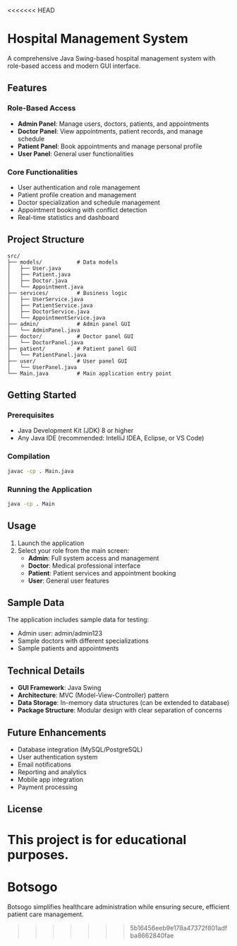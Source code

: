 <<<<<<< HEAD
# Hospital Management System

A comprehensive Java Swing-based hospital management system with role-based access and modern GUI interface.

## Features

### Role-Based Access

- **Admin Panel**: Manage users, doctors, patients, and appointments
- **Doctor Panel**: View appointments, patient records, and manage schedule
- **Patient Panel**: Book appointments and manage personal profile
- **User Panel**: General user functionalities

### Core Functionalities

- User authentication and role management
- Patient profile creation and management
- Doctor specialization and schedule management
- Appointment booking with conflict detection
- Real-time statistics and dashboard

## Project Structure

```
src/
├── models/           # Data models
│   ├── User.java
│   ├── Patient.java
│   ├── Doctor.java
│   └── Appointment.java
├── services/         # Business logic
│   ├── UserService.java
│   ├── PatientService.java
│   ├── DoctorService.java
│   └── AppointmentService.java
├── admin/            # Admin panel GUI
│   └── AdminPanel.java
├── doctor/           # Doctor panel GUI
│   └── DoctorPanel.java
├── patient/          # Patient panel GUI
│   └── PatientPanel.java
├── user/             # User panel GUI
│   └── UserPanel.java
└── Main.java         # Main application entry point
```

## Getting Started

### Prerequisites

- Java Development Kit (JDK) 8 or higher
- Any Java IDE (recommended: IntelliJ IDEA, Eclipse, or VS Code)

### Compilation

```bash
javac -cp . Main.java
```

### Running the Application

```bash
java -cp . Main
```

## Usage

1. Launch the application
2. Select your role from the main screen:
   - **Admin**: Full system access and management
   - **Doctor**: Medical professional interface
   - **Patient**: Patient services and appointment booking
   - **User**: General user features

## Sample Data

The application includes sample data for testing:

- Admin user: admin/admin123
- Sample doctors with different specializations
- Sample patients and appointments

## Technical Details

- **GUI Framework**: Java Swing
- **Architecture**: MVC (Model-View-Controller) pattern
- **Data Storage**: In-memory data structures (can be extended to database)
- **Package Structure**: Modular design with clear separation of concerns

## Future Enhancements

- Database integration (MySQL/PostgreSQL)
- User authentication system
- Email notifications
- Reporting and analytics
- Mobile app integration
- Payment processing

## License

This project is for educational purposes.
=======
# Botsogo
Botsogo simplifies healthcare administration while ensuring secure, efficient patient care management.
>>>>>>> 5b16456eeb9e178a47372f801adfba8662840fae
